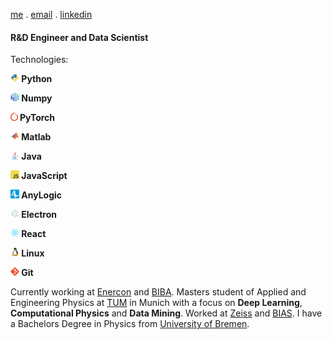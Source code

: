 
[me](https://paul-schulze.webflow.io) . [email](mailto:paul.schulze@outlook.de) . [linkedin](https://www.linkedin.com/in/paul-schulze)

#### R&D Engineer and Data Scientist

Technologies:

<b>

<img src="images/icons/python/python-original.svg" height = 14px> Python

<img src="images/icons/numpy/numpy-original.svg" height = 14px> Numpy  

<img src="images/icons/PyTorch_logo_icon.svg" height=14px padding=2px> PyTorch  

<img src="images/icons/matlab/matlab-original.svg" height=14px padding=2px>  Matlab  

<img src="images/icons/java/java-original.svg" height=14px padding=2px>  Java  

<img src="images/icons/javascript/javascript-original.svg" height=14px padding=2px>  JavaScript  

<img src="images/icons/anylogic-icon.png" height=14px padding=2px>  AnyLogic    

<img src="images/icons/electron/electron-original.svg" height=14px padding=2px>  Electron    

<img src="images/icons/react/react-original.svg" height=14px padding=2px>  React      

<img src="images/icons/linux/linux-original.svg" height=14px padding=2px>  Linux      

<img src="images/icons/git/git-original.svg" height=14px padding=2px>  Git  

</b>

Currently working at [Enercon](https://www.enercon.de/en/home/) and [BIBA](https://www.biba.uni-bremen.de/en.html).
Masters student of Applied and Engineering Physics at [TUM](https://www.tum.de/en/) in Munich with a focus on **Deep Learning**, **Computational Physics** and **Data Mining**.
Worked at [Zeiss](https://www.zeiss.com/corporate/int/home.html) and [BIAS](https://www.bias.de/en-gb).
I have a Bachelors Degree in Physics from [University of Bremen](https://www.uni-bremen.de/en/).



<!---  main points:  

large datasets, analysis, with maths, statistics
 

Machine learning
take data, produce results, interpret that data

>